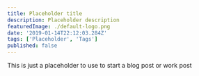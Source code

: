 ```yaml
---
title: Placeholder title
description: Placeholder description
featuredImage: ./default-logo.png
date: '2019-01-14T22:12:03.284Z'
tags: ['Placeholder', 'Tags']
published: false
---
```


This is just a placeholder to use to start a blog post or work post
